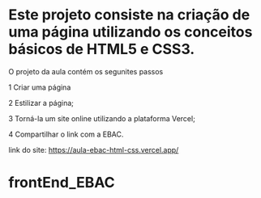 # Este projeto consiste na criação de uma página utilizando os conceitos básicos de  HTML5 e CSS3.
  
  O projeto da aula contém os segunites passos
   
  1 Criar uma página 
  
  2 Estilizar a página;
  
  3 Torná-la um site online utilizando a plataforma  Vercel;
  
  4 Compartilhar o link com a EBAC.   



   link do site: 
   https://aula-ebac-html-css.vercel.app/
   
# frontEnd_EBAC

